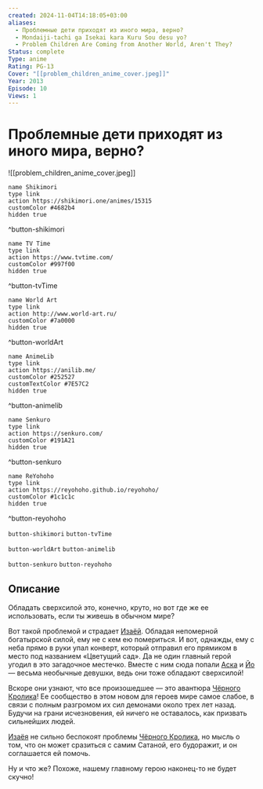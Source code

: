 ```yaml
---
created: 2024-11-04T14:18:05+03:00
aliases:
  - Проблемные дети приходят из иного мира, верно?
  - Mondaiji-tachi ga Isekai kara Kuru Sou desu yo?
  - Problem Children Are Coming from Another World, Aren't They?
Status: complete
Type: anime
Rating: PG-13
Cover: "[[problem_children_anime_cover.jpeg]]"
Year: 2013
Episode: 10
Views: 1
---
```


# Проблемные дети приходят из иного мира, верно?

![[problem_children_anime_cover.jpeg]]

```button
name Shikimori
type link
action https://shikimori.one/animes/15315
customColor #4682b4
hidden true
```
^button-shikimori

```button
name TV Time
type link
action https://www.tvtime.com/
customColor #997f00
hidden true
```
^button-tvTime

```button
name World Art
type link
action http://www.world-art.ru/
customColor #7a0000
hidden true
```
^button-worldArt

```button
name AnimeLib
type link
action https://anilib.me/
customColor #252527
customTextColor #7E57C2
hidden true
```
^button-animelib

```button
name Senkuro
type link
action https://senkuro.com/
customColor #191A21
hidden true
```
^button-senkuro

```button
name ReYohoho
type link
action https://reyohoho.github.io/reyohoho/
customColor #1c1c1c
hidden true
```
^button-reyohoho

`button-shikimori` `button-tvTime`

`button-worldArt` `button-animelib`

`button-senkuro` `button-reyohoho`

## Описание

Обладать сверхсилой это, конечно, круто, но вот где же ее использовать, если ты живешь в обычном мире?

Вот такой проблемой и страдает [Изаёй](https://shikimori.one/characters/69435-izayoi-sakamaki). Обладая непомерной богатырской силой, ему не с кем ею помериться. И вот, однажды, ему с неба прямо в руки упал конверт, который отправил его прямиком в место под названием «Цветущий сад». Да не один главный герой угодил в это загадочное местечко. Вместе с ним сюда попали [Аска](https://shikimori.one/characters/69437-asuka-kudou) и [Йо](https://shikimori.one/characters/69439-you-kasukabe) — весьма необычные девушки, ведь они тоже обладают сверхсилой!

Вскоре они узнают, что все произошедшее — это авантюра [Чёрного Кролика](https://shikimori.one/characters/69441-kurousagi)! Ее сообщество в этом новом для героев мире самое слабое, в связи с полным разгромом их сил демонами около трех лет назад. Будучи на грани исчезновения, ей ничего не оставалось, как призвать сильнейших людей.

[Изаёя](https://shikimori.one/characters/69435-izayoi-sakamaki) не сильно беспокоят проблемы [Чёрного Кролика](https://shikimori.one/characters/69441-kurousagi), но мысль о том, что он может сразиться с самим Сатаной, его будоражит, и он соглашается ей помочь.

Ну и что же? Похоже, нашему главному герою наконец-то не будет скучно!
